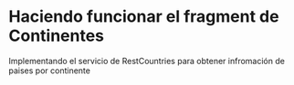 # Haciendo funcionar el fragment de Continentes

Implementando el servicio de RestCountries para obtener infromación de paises por continente